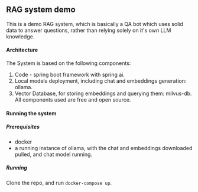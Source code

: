 ## RAG system demo
This is a demo RAG system, which is basically a QA bot which uses solid data to answer questions, rather than relying solely on it's own LLM knowledge.

#### Architecture
The System is based on the following components:
1. Code - spring boot framework with spring ai.
2. Local models deployment, including chat and embeddings generation: ollama.
3. Vector Database, for storing embeddings and querying them: milvus-db.
All components used are free and open source.

#### Running the system
##### Prerequisites
- docker
- a running instance of ollama, with the chat and embeddings downloaded pulled, and chat model running.

##### Running
Clone the repo, and run `docker-compose up`.
